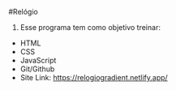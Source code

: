 #Relógio
1. Esse programa tem como objetivo treinar:
- HTML
- CSS
- JavaScript
- Git/Github
- Site Link: https://relogiogradient.netlify.app/
